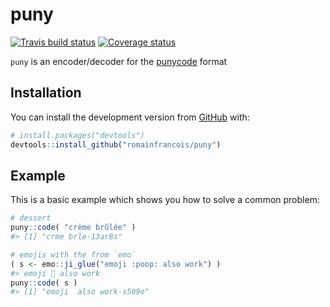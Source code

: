 
<!-- README.md is generated from README.Rmd. Please edit that file -->
puny
====

[![Travis build status](https://travis-ci.org/romainfrancois/puny.svg?branch=master)](https://travis-ci.org/romainfrancois/puny) [![Coverage status](https://codecov.io/gh/romainfrancois/puny/branch/master/graph/badge.svg)](https://codecov.io/github/romainfrancois/puny?branch=master)

`puny` is an encoder/decoder for the [punycode](https://en.wikipedia.org/wiki/Punycode) format

Installation
------------

You can install the development version from [GitHub](https://github.com/) with:

``` r
# install.packages("devtools")
devtools::install_github("romainfrancois/puny")
```

Example
-------

This is a basic example which shows you how to solve a common problem:

``` r
# dessert
puny::code( "crème brûlée" )
#> [1] "crme brle-13ar8s"

# emojis with the from `emo` 
( s <- emo::ji_glue("emoji :poop: also work") )
#> emoji 💩 also work
puny::code( s )
#> [1] "emoji  also work-s509o"
```
